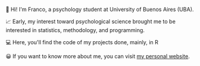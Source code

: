 👋 Hi! I'm Franco, a psychology student at University of Buenos Aires (UBA).

📈 Early, my interest toward psychological science brought me to be interested in statistics, methodology, and programming. 

💻 Here, you'll find the code of my projects done, mainly, in R 

😀 If you want to know more about me, you can visit [my personal website](http://francosbenitez.netlify.app).  



